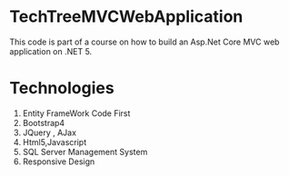 # TechTreeMVCWebApplication
This code is part of a course on how to build an Asp.Net Core MVC web application on .NET 5. 
# Technologies
1. Entity FrameWork Code First
2. Bootstrap4
3. JQuery , AJax
4. Html5,Javascript
5. SQL Server Management System
6. Responsive Design

